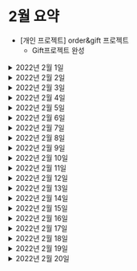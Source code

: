 # 2월 요약
- [개인 프로젝트] order&gift 프로젝트
  - Gift프로젝트 완성


<details> <summary>2022년 2월 1일</summary>

## 회사 업무

## 개인 공부
- [PS] python
  - 구현 문제 1문제  
- [개인플젝] order-and-gift-project
  - Gift 프로젝트 
    - Gift 서비스 - 선물하기 수락 상태로 변경 API
    - Gift 서비스 - 선물하기 조회 API 
    - Readme 정리 
    - 스프링 카프카와 코루틴 연동이 안되는 현상 정리
 
   
</details>

<details> <summary>2022년 2월 2일</summary>

## 회사 업무

## 개인 공부
- [PS] python
  - 구현 문제 1문제
- [kubernetes] 클라우드 네이티브를 위한 쿠버네티스 실전 프로젝트 
  - Chapter1 (0% -> 100%)
  - Chapter2 (0% -> 50%)


</details>

<details> <summary>2022년 2월 3일</summary>

## 회사 업무
- qa4 환경구축
  - application-qa4.properties 작성 마무리 (DB정보 등 기입 ) 후 검토
  - bamboo - deployment projects 생성
    - api
  - QA4 api 배포 -> 오류생겨서 전체적으로 검토
- 코드리뷰
  - ITSMCHG-6426 refactoring orderAdditionalInfo
  - ITSMCHG-6425 산재보험금 조회 API
  - ITSMCHG-6373 [배민1] 오더에 배정된 기사의 수행중인 오더 수 조회 api 추가
  - ITSMCHG-6125 [배민1] 배달할수있는 지점 찾기 api 추가
  - ITSMCHG-6375 mcash_transfer_subsets 삭제 프로시져 호출 및 일차감 시작 전 validation 추가

## 개인 공부
- [PS] python
  - 구현 문제 1문제
- [Java] 자바 플레이그라운드 with TDD, 클린코드 
  - Chapter1) 숫자야구게임 - 단위테스트 (0% -> 100%)
    


</details>

<details> <summary>2022년 2월 4일</summary>

## 회사 업무
- qa4 환경구축
  - QA4 api 배포 -> 오류생겨서 전체적으로 검토
- 코드리뷰
  - ITSMCHG-6373 [배민1] 오더에 배정된 기사의 수행중인 오더 수 조회 api 추가
  - ITSMCHG-5727 M캐시 대량이체 메인카테고리 오더아이디 추가
  - ITSMCHG-6384 지점 보험/정산 정보 추가

## 개인 공부
- [PS] python
  - dfs 문제 1문제

</details>

<details> <summary>2022년 2월 5일</summary>

## 회사 업무

## 개인 공부
- [PS] python, java 
  - dfs 문제 1문제

</details>

<details> <summary>2022년 2월 6일</summary>

## 회사 업무

## 개인 공부
- [PS] python, java 
  - dfs 문제 4문제

</details>

<details> <summary>2022년 2월 7일</summary>

## 회사 업무
- qa4 환경구축
  - QA4api 배포 -> DB SG inbound 요청
- 코드리뷰
  - [VRR-526] 도착지 변경 #4 - 라스트마일 수정 및 프라임 연동
  - ITSMCHG-6125 [배민1] 배달할수있는 지점 찾기 api 추가

## 개인 공부
- [PS] python 
  - 구현 1문제
- [Java] 자바 플레이그라운드 with TDD, 클린코드 
  - Chapter2) 자동차 경주 - TDD (0% -> 60%)

</details>

<details> <summary>2022년 2월 8일</summary>

## 회사 업무
- 연차

## 개인 공부
- [PS] python 
  - DFS&BFS 1문제
- [Java] 자바 플레이그라운드 with TDD, 클린코드
  - Chapter2) 자동차 경주 - TDD (60% -> 100%)
  - Chapter3) 좌표 계산기 - 상속, 인터페이스 (0% -> 100%)
  - Chapter4) 블랙잭 - 함수형 프로그래밍 (0% -> 25%)

</details>

<details> <summary>2022년 2월 9일</summary>

## 회사 업무
- qa4 환경구축
  - API & DB 연동 실패 - 상진님께 요청 및 대기
- 코드 리뷰
  - [VRR-526] 도착지 변경 #4 - 라스트마일 수정 및 프라임 연동
  - ITSMCHG-6423 곧도착 이벤트 추가
  - ITSMCHG-6384 지점 보험/정산 정보 추가
  - ITSMCHG-6125 [배민1] 배달할수있는 지점 찾기 api 추가

## 개인 공부
- [Java] 자바 플레이그라운드 with TDD, 클린코드
  - Chapter4) 블랙잭 - 함수형 프로그래밍 (25% -> 100%)
- [Spring] 스프링 MVC 2편 - 백엔드 웹 개발 활용 기술
  - Chapter1) 타임리프 - 기본 기능 (0% -> 20%)

</details>

<details> <summary>2022년 2월 10일</summary>

## 회사 업무
- qa4 환경구축
  - API 배포 
  - mysql DB연동 성공
  - redis, kafka 연동 실패 - 원인 분석 및 devops팀에 요청 
- 코드 리뷰
  - ITSMCHG-6423 곧도착 이벤트 추가
- 라스트마일 개발 토크
  - 발표 준비
    - Application Layer에서 사용하는 DTO들 명칭 정의
      - UPDATE, CREATE, DELETE request: ~Command로 사용결정
      - SELECT request: ~Criteria로 사용결정
      - response: ~Info로 사용결정
    - inner class를 적극적으로 사용 하는 것은 어떨까?
      - class 객체안에 class가 들어가야 하는 상황에는 DTO inner클래스로 만들고, req res에서 쓰는것으로 결정 

## 개인 공부

</details>

<details> <summary> 2022년 2월 11일 </summary>

## 회사 업무
- qa4환경구축
  - api, cron, mcash service
    - bamboo script 작성 및 배포
    - redis host 변경
    - redis,kafka 연동 확인
    - point, prime admin계정 추가
    - kibana에 index pattern 등록을 위해 devops팀에  네트워크 설정 요청
    - kibana에 index pattern 등록
  - push service
    - db생성 요청 (postgresql)
## 개인 업무
- [Spring] 스프링 MVC 2편 - 백엔드 웹 개발 활용 기술
  - Chapter1) 타임리프 - 기본 기능 (20% -> 100%) 

</details>

<details> <summary> 2022년 2월 12일 </summary>

## 회사 업무

## 개인 업무
- [PS] python&java
  - sorting 1문제 
- [Spring] 스프링 MVC 2편 - 백엔드 웹 개발 활용 기술
  - Chapter2) 타임리프 - 스프링 통합과 폼 (0% -> 100%)
  - Chapter3) 메시지, 국제화 (0% -> 50%)

</details>

<details> <summary> 2022년 2월 13일 </summary>

## 회사 업무

## 개인 업무
- [PS] python&java
  - sorting 2문제 
- [Spring] 스프링 MVC 2편 - 백엔드 웹 개발 활용 기술
  - Chapter3) 메시지, 국제화 (50% -> 100%)

</details>

<details> <summary> 2022년 2월 14일 </summary>

## 회사 업무
- qa4환경구축
  - push service
    - bamboo script 작성 및 배포
    - kibana에 index pattern 등록
- 위클리 미팅
- 1:1 미팅

## 개인 업무
- [PS] python
  - sorting 1문제
- [Spring] 스프링 MVC 2편 - 백엔드 웹 개발 활용 기술
  - Chapter4) 검증1 - Validation (0% -> 100%)
  - Chapter5) 검증2 - Bean Validation (0% -> 100%)

</details>


<details> <summary> 2022년 2월 15일 </summary>

## 회사 업무
- qa4환경구축
  - Mcash Service
    - RDS SG inbound rule 추가 요청
  - Cron
    - error 로그 확인 후 조치 (AWS KMS권한 에러)
- 코드 리뷰   
  - ITSMCHG-6486 기존 단건배송 오더 정책 수정

## 개인 업무
- [Spring] 스프링 MVC 2편 - 백엔드 웹 개발 활용 기술
  - Chapter6) 로그인 처리1 - 쿠키, 세션 (0% -> 100%)
  - Chapter7) 로그인 처리2 - 필터, 인터셉터 (0% -> 100%)
  - Chapter8) 예외 처리와 오류 페이지 (0% -> 100%)

</details>

<details> <summary> 2022년 2월 16일 </summary>

## 회사 업무
- qa4환경구축
  - API
    - 오류 모니터링
    - 오더 생성 테스트
    - DB 마이그레이션 작업

## 개인 업무
- [Spring] 스프링 MVC 2편 - 백엔드 웹 개발 활용 기술
  - Chapter9) API 예외 처리 (0% -> 100%)
  - Chapter10) 스프링 타입 컨버터 (0% -> 100%)
  - Chapter11) 파일 업로드 (0% -> 100%)

</details>

<details> <summary> 2022년 2월 17일 </summary>

## 회사 업무
- qa4환경구축
  - API
    - 오더 생성 테스트
    - kinesis권한 요청
    - redis read timeout 원인 분석

## 개인 업무

</details>

<details> <summary> 2022년 2월 18일 </summary>

## 회사 업무
- qa4 환경 구축
  - api
    - 오더 생성 테스트
    - redis read timeout 원인 분석
- Workshop

## 개인 업무

</details>

<details> <summary> 2022년 2월 19일 </summary>

## 회사 업무

## 개인 업무
- [PS] python
  - 이진탐색 3문제

</details>

<details> <summary> 2022년 2월 20일 </summary>

## 회사 업무

## 개인 공부
- CTO's Tech Talk 2022 컨퍼런스
  - 0% -> 100%

</details>
